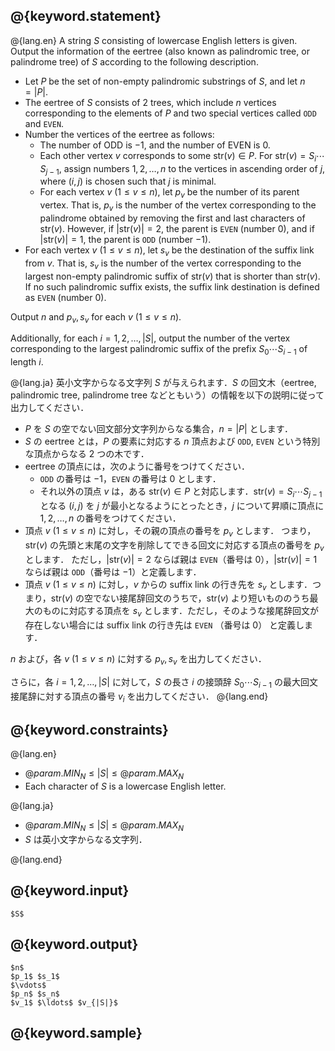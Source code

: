 ## @{keyword.statement}

@{lang.en}
A string $S$ consisting of lowercase English letters is given. Output the information of the eertree (also known as palindromic tree, or palindrome tree) of $S$ according to the following description.

- Let $P$ be the set of non-empty palindromic substrings of $S$, and let $n = |P|$.
- The eertree of $S$ consists of $2$ trees, which include $n$ vertices corresponding to the elements of $P$ and two special vertices called `ODD` and `EVEN`.
- Number the vertices of the eertree as follows:
    - The number of ODD is $-1$, and the number of EVEN is $0$.
    - Each other vertex $v$ corresponds to some $\mathrm{str}(v) \in P$. For $\mathrm{str}(v) = S_i \cdots S_{j-1}$, assign numbers $1, 2, \ldots, n$ to the vertices in ascending order of $j$, where $(i,j)$ is chosen such that $j$ is minimal.
    - For each vertex $v$ ($1 \leq v \leq n$), let $p_v$ be the number of its parent vertex. That is, $p_v$ is the number of the vertex corresponding to the palindrome obtained by removing the first and last characters of $\mathrm{str}(v)$. However, if $|\mathrm{str}(v)| = 2$, the parent is `EVEN` (number $0$), and if $|\mathrm{str}(v)| = 1$, the parent is `ODD` (number $-1$).
- For each vertex $v$ ($1 \leq v \leq n$), let $s_v$ be the destination of the suffix link from $v$. That is, $s_v$ is the number of the vertex corresponding to the largest non-empty palindromic suffix of $\mathrm{str}(v)$ that is shorter than $\mathrm{str}(v)$. If no such palindromic suffix exists, the suffix link destination is defined as `EVEN` (number $0$).

Output $n$ and $p_v, s_v$ for each $v$ ($1 \leq v \leq n$).

Additionally, for each $i = 1, 2, \ldots, |S|$, output the number of the vertex corresponding to the largest palindromic suffix of the prefix $S_0 \cdots S_{i-1}$ of length $i$.

@{lang.ja}
英小文字からなる文字列 $S$ が与えられます．$S$ の回文木（eertree, palindromic tree, palindrome tree などともいう）の情報を以下の説明に従って出力してください．

- $P$ を $S$ の空でない回文部分文字列からなる集合，$n = |P|$ とします．
- $S$ の eertree とは，$P$ の要素に対応する $n$ 頂点および `ODD`, `EVEN` という特別な頂点からなる $2$ つの木です．
- eertree の頂点には，次のように番号をつけてください．
    - `ODD` の番号は $-1$，`EVEN` の番号は $0$ とします．
    - それ以外の頂点 $v$ は，ある $\mathrm{str}(v)\in P$ と対応します．$\mathrm{str}(v)=S_i\cdots S_{j-1}$ となる $(i,j)$ を $j$ が最小となるようにとったとき，$j$ について昇順に頂点に $1, 2, \ldots, n$ の番号をつけてください．
- 頂点 $v$ ($1\leq v\leq n$) に対し，その親の頂点の番号を $p_v$ とします．
  つまり，$\mathrm{str}(v)$ の先頭と末尾の文字を削除してできる回文に対応する頂点の番号を $p_v$ とします．
  ただし，$|\mathrm{str}(v)|=2$ ならば親は `EVEN`（番号は $0$），$|\mathrm{str}(v)|=1$ ならば親は `ODD`（番号は $-1$）と定義します．
- 頂点 $v$ ($1\leq v\leq n$) に対し，$v$ からの suffix link の行き先を $s_v$ とします．つまり，$\mathrm{str}(v)$ の空でない接尾辞回文のうちで，$\mathrm{str}(v)$ より短いもののうち最大のものに対応する頂点を $s_v$ とします．ただし，そのような接尾辞回文が存在しない場合には suffix link の行き先は `EVEN` （番号は $0$） と定義します．

$n$ および，各 $v$ ($1\leq v\leq n$) に対する $p_v, s_v$ を出力してください．

さらに，各 $i = 1, 2, \ldots, |S|$ に対して，$S$ の長さ $i$ の接頭辞 $S_0\cdots S_{i-1}$ の最大回文接尾辞に対する頂点の番号 $v_i$ を出力してください．
@{lang.end}

## @{keyword.constraints}

@{lang.en}

- $@{param.MIN_N} \leq |S| \leq @{param.MAX_N}$
- Each character of $S$ is a lowercase English letter. 

@{lang.ja}

- $@{param.MIN_N} \leq |S| \leq @{param.MAX_N}$
- $S$ は英小文字からなる文字列．

@{lang.end}

## @{keyword.input}

```
$S$
```

## @{keyword.output}

```
$n$
$p_1$ $s_1$
$\vdots$
$p_n$ $s_n$
$v_1$ $\ldots$ $v_{|S|}$
```

## @{keyword.sample}
